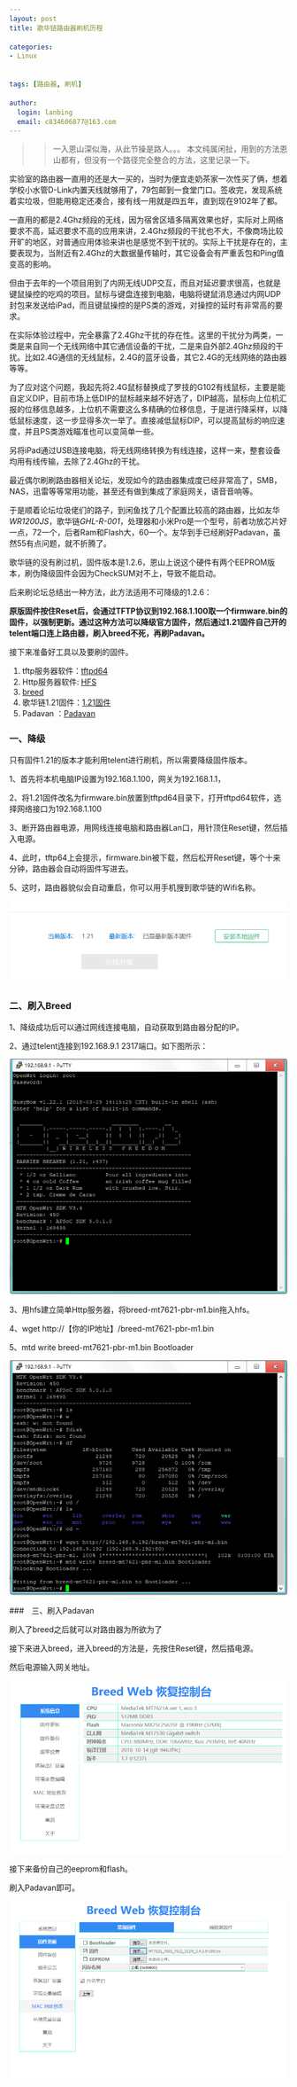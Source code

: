 ```yaml
---
layout: post
title: 歌华链路由器刷机历程

categories:
- Linux


tags: [路由器, 刷机]

author:
  login: lanbing
  email: c834606877@163.com
---
```




 

>> 一入恩山深似海，从此节操是路人。。。
>> 本文纯属闲扯，用到的方法恩山都有，但没有一个路径完全整合的方法，这里记录一下。



实验室的路由器一直用的还是大一买的，当时为便宜走奶茶家一次性买了俩，想着学校小水管D-Link内置天线就够用了，79包邮到一食堂门口。签收完，发现系统着实垃圾，但能用稳定还凑合，接有线一用就是四五年，直到现在9102年了都。

一直用的都是2.4Ghz频段的无线，因为宿舍区墙多隔离效果也好，实际对上网络要求不高，延迟要求不高的应用来讲，2.4Ghz频段的干扰也不大，不像商场比较开旷的地区，对普通应用体验来讲也是感觉不到干扰的。实际上干扰是存在的，主要表现为，当附近有2.4Ghz的大数据量传输时，其它设备会有严重丢包和Ping值变高的影响。



但由于去年的一个项目用到了内网无线UDP交互，而且对延迟要求很高，也就是键鼠操控的吃鸡的项目。鼠标与键盘连接到电脑，电脑将键鼠消息通过内网UDP封包来发送给iPad，而且键鼠操控的是PS类的游戏，对操控的延时有非常高的要求。

在实际体验过程中，完全暴露了2.4Ghz干扰的存在性。这里的干扰分为两类，一类是来自同一个无线网络中其它通信设备的干扰，二是来自外部2.4Ghz频段的干扰。比如2.4G通信的无线鼠标，2.4G的蓝牙设备，其它2.4G的无线网络的路由器等等。



为了应对这个问题，我起先将2.4G鼠标替换成了罗技的G102有线鼠标，主要是能自定义DIP，目前市场上低DIP的鼠标越来越不好选了，DIP越高，鼠标向上位机汇报的位移信息越多，上位机不需要这么多精确的位移信息，于是进行降采样，以降低鼠标速度，这一步显得多次一举了。直接减低鼠标DIP，可以提高鼠标的响应速度，并且PS类游戏瞄准也可以变简单一些。

另将iPad通过USB连接电脑，将无线网络转换为有线连接，这样一来，整套设备均用有线传输，去除了2.4Ghz的干扰。



最近偶尔刷刷路由器相关论坛，发现如今的路由器集成度已经非常高了，SMB，NAS，迅雷等等常用功能，甚至还有做到集成了家庭网关，语音音响等。



于是顺着论坛垃圾佬们的路子，到闲鱼找了几个配置比较高的路由器，比如友华*WR1200JS*，歌华链*GHL-R-001*，处理器和小米Pro是一个型号，前者功放芯片好一点，72一个，后者Ram和Flash大，60一个。友华到手已经刷好Padavan，虽然55有点问题，就不折腾了。

歌华链的没有刷过机，固件版本是1.2.6，恩山上说这个硬件有两个EEPROM版本，刷伪降级固件会因为CheckSUM对不上，导致不能启动。



后来刷论坛总结出一种方法，此方法适用不可降级的1.2.6：

**原版固件按住Reset后，会通过TFTP协议到192.168.1.100取一个firmware.bin的固件，以强制更新。通过这种方法可以降级官方固件，然后通过1.21固件自己开的telent端口连上路由器，刷入breed不死，再刷Padavan。**



接下来准备好工具以及要刷的固件。

1.  tftp服务器软件：[tftpd64](/post_res/2019-07-18-exp-flash-ghl-r-001-router.assets/tftpd64.462.zip)
2.  Http服务器软件: [HFS](/post_res/exp-flash-ghl-r-001-router.assets/Http+File+Server+2.3i+Build+297.zip)
3.  [breed](/post_res/2019-07-18-exp-flash-ghl-r-001-router.assets/breed-mt7621-pbr-m1.bin)
4.  歌华链1.21固件：[1.21固件](/post_res/2019-07-18-exp-flash-ghl-r-001-router.assets/GCloud_gh-a1_Build20180404_v1.21.bin)
5.  Padavan ：[Padavan](/post_res/2019-07-18-exp-flash-ghl-r-001-router.assets/MT7621_7603_7612_512M_3.4.3.9-099.trx)



### 一、降级

只有固件1.21的版本才能利用telent进行刷机，所以需要降级固件版本。

1、首先将本机电脑IP设置为192.168.1.100，网关为192.168.1.1，

2、将1.21固件改名为firmware.bin放置到tftpd64目录下，打开tftpd64软件，选择网络接口为192.168.1.100

3、断开路由器电源，用网线连接电脑和路由器Lan口，用针顶住Reset键，然后插入电源。

4、此时，tftp64上会提示，firmware.bin被下载，然后松开Reset键，等个十来分钟，路由器会自动将固件写进去。

5、这时，路由器貌似会自动重启，你可以用手机搜到歌华链的Wifi名称。

![QQ20190716155142](/post_res/2019-07-18-exp-flash-ghl-r-001-router.assets/QQ20190716155142.png)


### 二、刷入Breed

1、降级成功后可以通过网线连接电脑，自动获取到路由器分配的IP。

2、通过telent连接到192.168.9.1 2317端口。如下图所示：

![QQ20190716155657](/post_res/2019-07-18-exp-flash-ghl-r-001-router.assets/QQ20190716155657.png)

3、用hfs建立简单Http服务器，将breed-mt7621-pbr-m1.bin拖入hfs。

4、wget http://【你的IP地址】/breed-mt7621-pbr-m1.bin

5、mtd write breed-mt7621-pbr-m1.bin Bootloader 

![QQ20190716160123](/post_res/2019-07-18-exp-flash-ghl-r-001-router.assets/QQ20190716160123.png)



###　三、刷入Padavan

刷入了breed之后就可以对路由器为所欲为了

接下来进入breed，进入breed的方法是，先按住Reset键，然后插电源。

然后电源输入网关地址。

![QQ20190716160613](/post_res/2019-07-18-exp-flash-ghl-r-001-router.assets/QQ20190716160613.png)

接下来备份自己的eeprom和flash。

刷入Padavan即可。

![QQ20190716160646](/post_res/2019-07-18-exp-flash-ghl-r-001-router.assets/QQ20190716160646.png)